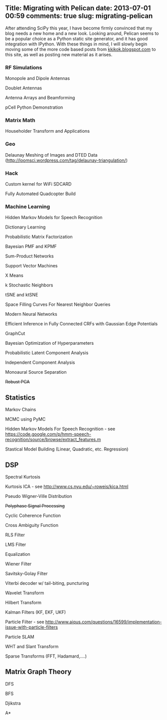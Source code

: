 Title: Migrating with Pelican 
date: 2013-07-01 00:59 
comments: true
slug: migrating-pelican 
---

<!-- PELICAN_BEGIN_SUMMARY -->
After attending SciPy this year, I have become firmly convinced that my blog needs a new home and a new look. 
Looking around, Pelican seems to be a popular choice as a Python static site generator, and it has good integration with
IPython. With these things in mind, I will slowly begin moving some of the more code based posts from [kkjkok.blogspot.com](http://kkjkok.blogspot.com)
to this site, as well as posting new material as it arises.

<!-- PELICAN_END_SUMMARY -->
### RF Simulations ###
Monopole and Dipole Antennas

Doublet Antennas

Antenna Arrays and Beamforming

pCell Python Demonstration


### Matrix Math ###
Householder Transform and Applications


### Geo ###
Delaunay Meshing of Images and DTED Data (http://loomsci.wordpress.com/tag/delaunay-triangulation/)


### Hack ###
Custom kernel for WiFi SDCARD

Fully Automated Quadcopter Build


### Machine Learning ###
Hidden Markov Models for Speech Recognition

Dictionary Learning

Probabilistic Matrix Factorization

Bayesian PMF and KPMF

Sum-Product Networks

Support Vector Machines

X Means

k Stochastic Neighbors

tSNE and ktSNE

Space Filling Curves For Nearest Neighbor Queries

Modern Neural Networks

Efficient Inference in Fully Connected CRFs with Gaussian Edge Potentials

GraphCut

Bayesian Optimization of Hyperparameters

Probabilistic Latent Component Analysis

Independent Component Analysis

Monoaural Source Separation

~~Robust PCA~~


## Statistics ##
Markov Chains

MCMC using PyMC

Hidden Markov Models For Speech Recognition - see https://code.google.com/p/hmm-speech-recognition/source/browse/extract_features.m

Stastical Model Building (Linear, Quadratic, etc. Regression)


## DSP ##
Spectral Kurtosis

Kurtosis ICA - see http://www.cs.nyu.edu/~roweis/kica.html

Pseudo Wigner-Ville Distribution

~~Polyphase Signal Processing~~ 

Cyclic Coherence Function

Cross Ambiguity Function

RLS Filter

LMS Filter

Equalization

Wiener Filter

Savitsky-Golay Filter

Viterbi decoder w/ tail-biting, puncturing

Wavelet Transform

Hilbert Transform

Kalman Filters (KF, EKF, UKF)

Particle Filter - see http://www.aiqus.com/questions/16599/implementation-issue-with-particle-filters

Particle SLAM

WHT and Slant Transform

Sparse Transforms (FFT, Hadamard,....)


## Matrix Graph Theory ##
DFS

BFS

Djikstra

A*

